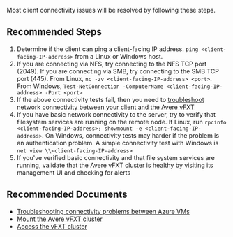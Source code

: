 <properties
    pageTitle="Avere vFXT Client Access Issues"
    description="Resolve issues with Avere vFXT client access."
    infoBubbleText="Avere vFXT Client Access Issues"
    service="microsoft.averevfxt"
    resource="cluster"
    authors="jbut"
    ms.author="jebutl"
    displayOrder="1"
    articleId="averevfxt-clientaccessissues"
    diagnosticScenario=""
    selfHelpType="resource"
    supportTopicIds="32609686"
    resourceTags=""
    productPesIds="16506"
    cloudEnvironments="public"
/>

Most client connectivity issues will be resolved by following these steps.

## **Recommended Steps**

1. Determine if the client can ping a client-facing IP address.  `ping <client-facing-IP-address>` from a Linux or Windows host.
2. If you are connecting via NFS, try connecting to the NFS TCP port (2049).  If you are connecting via SMB, try connecting to the SMB TCP port (445).  From Linux, `nc -zv <client-facing-IP-address> <port>`. From Windows, `Test-NetConnection -ComputerName <client-facing-IP-address> -Port <port>`
3. If the above connectivity tests fail, then you need to [troubleshoot network connectivity between your client and the Avere vFXT](https://docs.microsoft.com/azure/virtual-network/virtual-network-troubleshoot-connectivity-problem-between-vms)
4. If you have basic network connectivity to the server, try to verify that filesystem services are running on the remote node.  If Linux, run `rpcinfo <client-facing-IP-address>; showmount -e <client-facing-IP-address>`.  On Windows, connectivity tests may harder if the problem is an authentication problem.  A simple connectivity test with Windows is `net view \\<client-facing-IP-address>`
5. If you've verified basic connectivity and that file system services are running, validate that the Avere vFXT cluster is healthy by visiting its management UI and checking for alerts

## **Recommended Documents**

* [Troubleshooting connectivity problems between Azure VMs](https://docs.microsoft.com/azure/virtual-network/virtual-network-troubleshoot-connectivity-problem-between-vms)
* [Mount the Avere vFXT cluster](https://docs.microsoft.com/azure/avere-vfxt/avere-vfxt-mount-clients)
* [Access the vFXT cluster](https://docs.microsoft.com/azure/avere-vfxt/avere-vfxt-cluster-gui)
